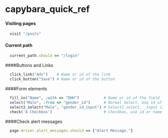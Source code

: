 capybara_quick_ref
==================
#### Visiting pages
```ruby
  visit "/posts"
```
#### Current path
```ruby
  current_path.should == "/login"
```
####Buttons and Links
```ruby
  click_link("Ads")    # Name or id of the link
  click_button("Save") # Name or id of the button
```
####Form elements
```ruby
  fill_in("Name", :with => "DHH")           # Name or id of the field  # Text field
  select("Male", :from => "gender_id")      # Normal Select, Use id of the field
  select2_select("Male", "gender_id_input") # Select2 select, _input is necessory
  check('A Checkbox')                       # Checkbox, use id or name
```  
####Check alert messages
```ruby
  page.driver.alert_messages.should == ["Alert Message."]
```
